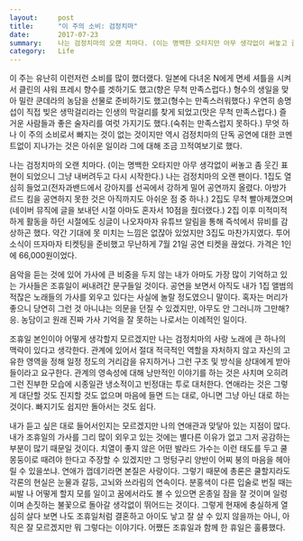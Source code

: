 ```yaml
---
layout:     post
title:      "이 주의 소비: 검정치마"
date:       2017-07-23
summary:    나는 검정치마의 오랜 치마다. (이는 명백한 오타지만 아무 생각없이 써놓고 좀 웃긴 표현이 되었으니 그냥 내버려두고 다시 시작한다.) 나는 검정치마의 오랜 팬이다. 1집도 열심히 들었고(전자과밴드에서 강아지를 선곡에서 강하게 밀어 공연까지 올렸다. 아방가르드 킴을 공연하지 못한 것은 아직까지도 아쉬운 점 중 하나.) 2집도 무척 빨아제꼈으며(네이버 뮤직에 글을 보내던 시절 아마도 혼자서 10점을 줬더랬다.) 2집 이후 미적미적하게 활동을 하던 시절에도 싱글이 나오자마자 유튜브 알림을 통해 즉석에서 뮤비를 감상하곤 했다. 약간 기대에 못 미치는 느낌은 없잖아 있었지만 3집도 마찬가지였다. 투어 소식이 뜨자마자 티켓팅을 준비했고 무난하게 7월 21일 공연 티켓을 끊었다. 가격은 1인에 66,000원이었다.
category:   Life
---
```


이 주는 유난히 이런저런 소비를 많이 했더랬다. 일본에 다녀온 N에게 면세 셔틀을 시켜서 클린의 샤워 프레시 향수를 겟하기도 했고(향은 무척 만족스럽다.) 형수의 생일을 맞아 밀란 쿤데라의 농담을 선물로 준비하기도 했고(형수는 만족스러워했다.) 우연히 송명섭이 직접 빚은 생막걸리라는 인생의 막걸리를 찾게 되었고(맛은 무척 만족스럽다.) 즐거운 사람들과 좋은 술자리를 여럿 가지기도 했다.(숙취는 만족스럽지 못하다.) 무엇 하나 이 주의 소비로서 빠지는 것이 없는 것이지만 역시 검정치마의 단독 공연에 대한 코멘트없이 지나가는 것은 아쉬운 일이라 그에 대해 조금 끄적여보기로 했다.

나는 검정치마의 오랜 치마다. (이는 명백한 오타지만 아무 생각없이 써놓고 좀 웃긴 표현이 되었으니 그냥 내버려두고 다시 시작한다.) 나는 검정치마의 오랜 팬이다. 1집도 열심히 들었고(전자과밴드에서 강아지를 선곡에서 강하게 밀어 공연까지 올렸다. 아방가르드 킴을 공연하지 못한 것은 아직까지도 아쉬운 점 중 하나.) 2집도 무척 빨아제꼈으며(네이버 뮤직에 글을 보내던 시절 아마도 혼자서 10점을 줬더랬다.) 2집 이후 미적미적하게 활동을 하던 시절에도 싱글이 나오자마자 유튜브 알림을 통해 즉석에서 뮤비를 감상하곤 했다. 약간 기대에 못 미치는 느낌은 없잖아 있었지만 3집도 마찬가지였다. 투어 소식이 뜨자마자 티켓팅을 준비했고 무난하게 7월 21일 공연 티켓을 끊었다. 가격은 1인에 66,000원이었다.

음악을 듣는 것에 있어 가사에 큰 비중을 두지 않는 내가 아마도 가장 많이 기억하고 있는 가사들은 조휴일이 써내려간 문구들일 것이다. 공연을 보면서 아직도 내가 1집 앨범의 적잖은 노래들의 가사를 외우고 있다는 사실에 놀랄 정도였으니 말이다. 혹자는 머리가 좋으니 당연히 그런 것 아니냐는 의문을 던질 수 있겠지만, 아무도 안 그러니까 그만해? 응. 농담이고 원래 진짜 가사 기억을 잘 못하는 나로서는 이례적인 일이다.

조휴일 본인이야 어떻게 생각할지 모르겠지만 나는 검정치마의 사랑 노래에 큰 하나의 맥락이 있다고 생각한다. 관계에 있어서 절대 적극적인 역할을 자처하지 않고 자신의 고유한 영역을 정해 일정 정도의 거리감을 유지하거나 그런 구조 및 방식을 상대에게 받아들이라고 요구한다. 관계의 영속성에 대해 낭만적인 이야기를 하는 것은 사치며 오히려 그런 진부한 모습에 시종일관 냉소적이고 빈정대는 투로 대처한다. 연애라는 것은 그렇게 대단할 것도 진지할 것도 없으며 마음에 들면 드는 대로, 아니면 그냥 아닌 대로 하는 것이다. 빠지기도 쉽지만 돌아서는 것도 쉽다.

내가 듣고 싶은 대로 들어서인지는 모르겠지만 나의 연애관과 맞닿아 있는 지점이 많다. 내가 조휴일의 가사를 그리 많이 외우고 있는 것에는 별다른 이유가 없고 그저 공감하는 부분이 많기 때문일 것이다. 치열이 좋지 않은 어떤 발라드 가수는 이런 태도를 두고 쿨몽둥이로 때려야 한다고 주장할 수 있겠지만 그 멍텅구리 양반이 어찌 붕의 마음을 헤아릴 수 있을쏘냐. 연애가 껍데기라면 본질은 사랑이다. 그렇기 때문에 총론은 쿨할지라도 각론의 현실은 눈물과 갈등, 고뇌와 쓰라림의 연속이다. 분홍색이 다른 입술로 번질 때는 씨발 나 어떻게 할지 모를 일이고 꿈에서라도 볼 수 있으면 온종일 잠을 잘 것이며 일렁이며 손짓하는 불꽃으로 돌아갈 생각없이 뛰어드는 것이다. 그렇게 현재에 충실하게 열심히 살다 보면 나도 조휴일처럼 결혼하고 아이도 낳고 잘 살 수 있지 않을까는 아니, 아직은 잘 모르겠지만 뭐 그렇다는 이야기다. 어쨌든 조휴일과 함께 한 휴일은 훌륭했다.
